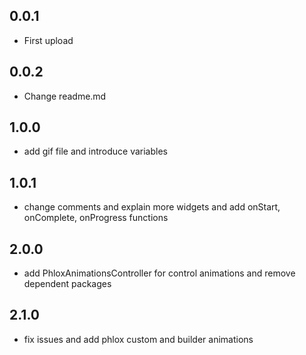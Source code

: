 ## 0.0.1

* First upload

## 0.0.2

* Change readme.md 

## 1.0.0

* add gif file and introduce variables

## 1.0.1

* change comments and explain more widgets and add onStart, onComplete, onProgress
functions
  
## 2.0.0

* add PhloxAnimationsController for control animations and remove dependent packages

## 2.1.0

* fix issues and add phlox custom and builder animations